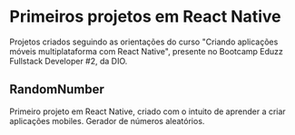 # Primeiros projetos em React Native
Projetos criados seguindo as orientações do curso "Criando aplicações móveis multiplataforma com React Native",
presente no Bootcamp Eduzz Fullstack Developer #2, da DIO.

## RandomNumber
Primeiro projeto em React Native, criado com o intuito de aprender a criar aplicações mobiles.
Gerador de números aleatórios.
